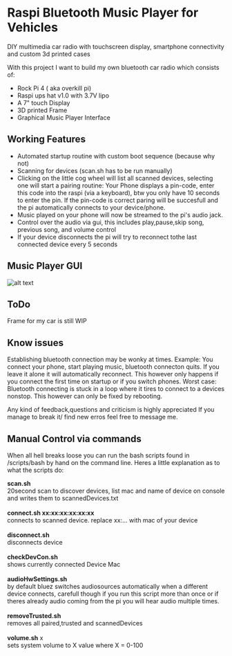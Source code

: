 # Raspi Bluetooth Music Player for Vehicles
DIY multimedia car radio with touchscreen display, smartphone connectivity and custom 3d printed cases

With this project I want to build my own bluetooth car radio which consists of:
 - Rock Pi 4 ( aka overkill pi)
 - Raspi ups hat v1.0 with 3.7V lipo 
 - A 7" touch Display
 - 3D printed Frame
 - Graphical Music Player Interface 

## Working Features
- Automated startup routine with custom boot sequence (because why not)
- Scanning for devices (scan.sh has to be run manually)
- Clicking on the little cog wheel will list all scanned devices, selecting one will start a pairing routine: Your Phone displays a pin-code, enter this code into the raspi (via a keyboard), btw you only have 10 seconds to enter the pin. If the pin-code is correct paring will be succesfull and the pi automatically connects to your device/phone.
- Music played on your phone will now be streamed to the pi's audio jack.
- Control over the audio via gui, this includes play,pause,skip song, previous song, and volume control
- If your device disconnects the pi will try to reconnect tothe last connected device every 5 seconds


## Music Player GUI
![alt text](https://raw.githubusercontent.com/Roggerson/radio/master/tmp/Screenshot.png)

## ToDo
Frame for my car is still WIP


## Know issues
Establishing bluetooth connection may be wonky at times. 
Example: You connect your phone, start playing music, bluetooth connecton quits. If you leave it alone it will automatically reconnect. This however only happens if you connect the first time on startup or if you switch phones.
Worst case: Bluetooth connecting is stuck in a loop where it tires to connect to a devices nonstop. This however can only be fixed by rebooting.

Any kind of feedback,questions and criticism is highly appreciated
If you manage to break it/ find new erros feel free to message me.

## Manual Control via commands
When all hell breaks loose you can run the bash scripts found in /scripts/bash by hand on the command line. Heres a little explanation as to what the scripts do:

**scan.sh**<br />
20second scan to discover devices, list mac and name of device on console and writes them to scannedDevices.txt<br /><br />
**connect.sh xx:xx:xx:xx:xx:xx**<br />
connects to scanned device. replace xx:... with mac of your device<br /><br />
**disconnect.sh**<br />
disconnects device<br /><br />
**checkDevCon.sh**<br />
shows currently connected Device Mac<br /><br />
**audioHwSettings.sh**<br />
by default bluez switches audiosources automatically when a different device connects, carefull though if you run this script more than once or if theres already audio coming from the pi you will hear audio multiple times.<br /><br />
**removeTrusted.sh**<br />
removes all paired,trusted and scannedDevices<br /><br />
**volume.sh** x <br />
sets system volume to X value where X = 0-100 <br /><br />
